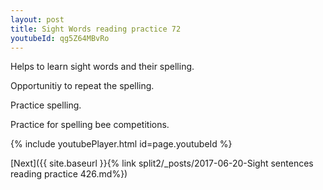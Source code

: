 ```yaml
---
layout: post
title: Sight Words reading practice 72
youtubeId: qg5Z64MBvRo
---
```

 
 
Helps to learn sight words and their spelling.

Opportunitiy to repeat the spelling. 

Practice spelling. 
 
Practice for spelling bee competitions. 
 
{% include youtubePlayer.html id=page.youtubeId %}
 
 

[Next]({{ site.baseurl }}{% link  split2/_posts/2017-06-20-Sight sentences reading practice 426.md%})
 
